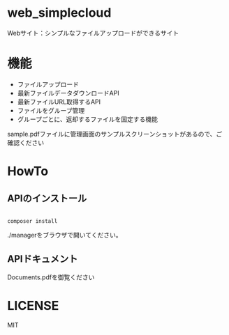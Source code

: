 # web_simplecloud
Webサイト：シンプルなファイルアップロードができるサイト


# 機能

* ファイルアップロード
* 最新ファイルデータダウンロードAPI
* 最新ファイルURL取得するAPI
* ファイルをグループ管理
* グループごとに、返却するファイルを固定する機能

sample.pdfファイルに管理画面のサンプルスクリーンショットがあるので、ご確認ください

# HowTo

## APIのインストール

```

composer install

```
./managerをブラウザで開いてください。


## APIドキュメント

Documents.pdfを御覧ください





# LICENSE

MIT
